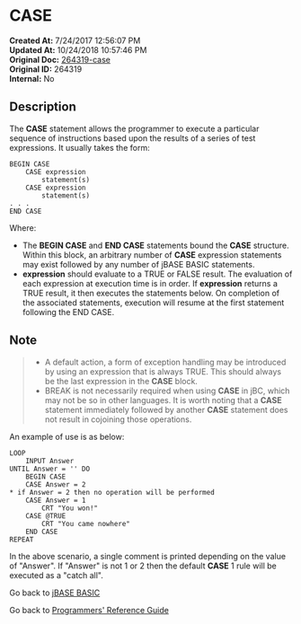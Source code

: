 # CASE

**Created At:** 7/24/2017 12:56:07 PM  
**Updated At:** 10/24/2018 10:57:46 PM  
**Original Doc:** [264319-case](https://docs.jbase.com/36868-jbase-basic/264319-case)  
**Original ID:** 264319  
**Internal:** No  

## Description

The **CASE** statement allows the programmer to execute a particular sequence of instructions based upon the results of a series of test expressions. It usually takes the form:

```
BEGIN CASE
    CASE expression
        statement(s)
    CASE expression
        statement(s)
. . .
END CASE
```

Where:

- The **BEGIN CASE** and **END CASE** statements bound the **CASE** structure. Within this block, an arbitrary number of **CASE** expression statements may exist followed by any number of jBASE BASIC statements.
- **expression** should evaluate to a TRUE or FALSE result. The evaluation of each expression at execution time is in order. If **expression** returns a TRUE result, it then executes the statements below. On completion of the associated statements, execution will resume at the first statement following the END CASE.

## Note

> - A default action, a form of exception handling may be introduced by using an expression that is always TRUE. This should always be the last expression in the **CASE** block.
> - BREAK is not necessarily required when using **CASE** in jBC, which may not be so in other languages.
> It is worth noting that a **CASE** statement immediately followed by another **CASE** statement does not result in cojoining those operations.

An example of use is as below:

```
LOOP
    INPUT Answer
UNTIL Answer = '' DO
    BEGIN CASE
    CASE Answer = 2
* if Answer = 2 then no operation will be performed
    CASE Answer = 1
        CRT "You won!"
    CASE @TRUE
        CRT "You came nowhere"
    END CASE
REPEAT
```

In the above scenario, a single comment is printed depending on the value of "Answer". If "Answer" is not 1 or 2 then the default **CASE** 1 rule will be executed as a "catch all".

Go back to [jBASE BASIC](./../README.md)

Go back to [Programmers' Reference Guide](./../../reference-guides/jbc/README.md)

  
<PageFooter />
